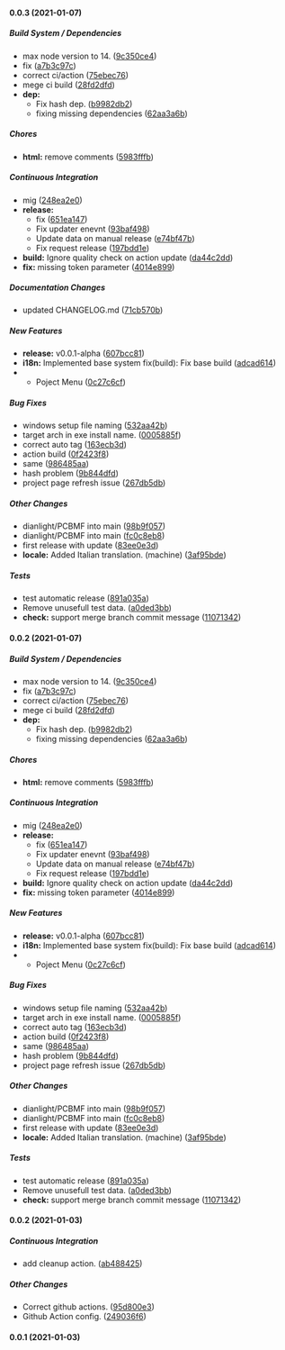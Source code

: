#### 0.0.3 (2021-01-07)

##### Build System / Dependencies

*  max node version to 14. ([9c350ce4](https://github.com/dianlight/PCBMF/commit/9c350ce4b115693c77509bb161096f5944816384))
*  fix ([a7b3c97c](https://github.com/dianlight/PCBMF/commit/a7b3c97cabe4a59c6a90834fb4873aab448ddfea))
*  correct ci/action ([75ebec76](https://github.com/dianlight/PCBMF/commit/75ebec765fa629586c0651b2846671caf074686a))
*  mege ci build ([28fd2dfd](https://github.com/dianlight/PCBMF/commit/28fd2dfd1de7bcee73598723738e0e7bd179aec1))
* **dep:**
  *  Fix hash dep. ([b9982db2](https://github.com/dianlight/PCBMF/commit/b9982db260dd8a5696aad886e93c2b1c85695fe8))
  *  fixing missing dependencies ([62aa3a6b](https://github.com/dianlight/PCBMF/commit/62aa3a6b2d18dd72f5760d55cf834409a837ef7c))

##### Chores

* **html:**  remove comments ([5983fffb](https://github.com/dianlight/PCBMF/commit/5983fffbfa46327677b497885427ec652550a673))

##### Continuous Integration

*  mig ([248ea2e0](https://github.com/dianlight/PCBMF/commit/248ea2e0b528705f6ef7362c3370d062ffd97ff7))
* **release:**
  * fix ([651ea147](https://github.com/dianlight/PCBMF/commit/651ea147f781d685cfedeeb772b5dfdbd4ce5766))
  *  Fix updater enevnt ([93baf498](https://github.com/dianlight/PCBMF/commit/93baf498fe709da0190083c6ac2c41bcecd767f7))
  *  Update data on manual release ([e74bf47b](https://github.com/dianlight/PCBMF/commit/e74bf47b9d4d86282ae49219a9eef4d7c107608f))
  *  Fix request release ([197bdd1e](https://github.com/dianlight/PCBMF/commit/197bdd1e8d7c303809286e67a3f0a3ec9c8bc64b))
* **build:**  Ignore quality check on action update ([da44c2dd](https://github.com/dianlight/PCBMF/commit/da44c2dd748285b75099d638961a5ca984d8d394))
* **fix:**  missing token parameter ([4014e899](https://github.com/dianlight/PCBMF/commit/4014e8993b3af2890ad9d71146f874d97ac880e2))

##### Documentation Changes

*  updated CHANGELOG.md ([71cb570b](https://github.com/dianlight/PCBMF/commit/71cb570b98450acdb363201264c623acdf8c64d6))

##### New Features

* **release:**  v0.0.1-alpha ([607bcc81](https://github.com/dianlight/PCBMF/commit/607bcc81df0693890a1ed47153f6c82b15d85316))
* **i18n:**  Implemented base system fix(build): Fix base build ([adcad614](https://github.com/dianlight/PCBMF/commit/adcad614a45f0dcd8a4acad38131268472d97a86))
*  + Poject Menu ([0c27c6cf](https://github.com/dianlight/PCBMF/commit/0c27c6cf0dc2aee0e99b986cef859e9221f4d028))

##### Bug Fixes

*  windows setup file naming ([532aa42b](https://github.com/dianlight/PCBMF/commit/532aa42b7dca959e65ef89ffba839dbcadef7519))
*  target arch in exe install name. ([0005885f](https://github.com/dianlight/PCBMF/commit/0005885f710787380c1cacdd2dc1317f5349bdff))
*  correct auto tag ([163ecb3d](https://github.com/dianlight/PCBMF/commit/163ecb3d5b2b3ca8ee1cdda7e7b0a648112dd804))
*  action build ([0f2423f8](https://github.com/dianlight/PCBMF/commit/0f2423f8a0af98bbad5ac756844a29feb62081f9))
*  same ([986485aa](https://github.com/dianlight/PCBMF/commit/986485aa741352756f21b3c2dd3fd685bf30fca5))
*  hash problem ([9b844dfd](https://github.com/dianlight/PCBMF/commit/9b844dfda50315078fc89d0499014451f5bb8d81))
*  project page refresh issue ([267db5db](https://github.com/dianlight/PCBMF/commit/267db5db24bce6eee0f1026301e07bc7942c4112))

##### Other Changes

* dianlight/PCBMF into main ([98b9f057](https://github.com/dianlight/PCBMF/commit/98b9f05723950631c385e035d0efae363e13225f))
* dianlight/PCBMF into main ([fc0c8eb8](https://github.com/dianlight/PCBMF/commit/fc0c8eb8e8bd17db811c197f906e8230636765e7))
*  first release with update ([83ee0e3d](https://github.com/dianlight/PCBMF/commit/83ee0e3d70d455e615d8ca5fc42e15d1e3d79f38))
* **locale:**  Added Italian translation. (machine) ([3af95bde](https://github.com/dianlight/PCBMF/commit/3af95bde5e4ae990f6a41ca2096ef9da07b6ae03))

##### Tests

*  test automatic release ([891a035a](https://github.com/dianlight/PCBMF/commit/891a035a94ff25eceaaf30d30b921db5885d4d47))
*  Remove unusefull test data. ([a0ded3bb](https://github.com/dianlight/PCBMF/commit/a0ded3bb82392bdd6ba11eec6468481cbac8d642))
* **check:**  support merge branch commit message ([11071342](https://github.com/dianlight/PCBMF/commit/110713423dcc7198f69c46c703f39302771cc8fb))

#### 0.0.2 (2021-01-07)

##### Build System / Dependencies

*  max node version to 14. ([9c350ce4](https://github.com/dianlight/PCBMF/commit/9c350ce4b115693c77509bb161096f5944816384))
*  fix ([a7b3c97c](https://github.com/dianlight/PCBMF/commit/a7b3c97cabe4a59c6a90834fb4873aab448ddfea))
*  correct ci/action ([75ebec76](https://github.com/dianlight/PCBMF/commit/75ebec765fa629586c0651b2846671caf074686a))
*  mege ci build ([28fd2dfd](https://github.com/dianlight/PCBMF/commit/28fd2dfd1de7bcee73598723738e0e7bd179aec1))
* **dep:**
  *  Fix hash dep. ([b9982db2](https://github.com/dianlight/PCBMF/commit/b9982db260dd8a5696aad886e93c2b1c85695fe8))
  *  fixing missing dependencies ([62aa3a6b](https://github.com/dianlight/PCBMF/commit/62aa3a6b2d18dd72f5760d55cf834409a837ef7c))

##### Chores

* **html:**  remove comments ([5983fffb](https://github.com/dianlight/PCBMF/commit/5983fffbfa46327677b497885427ec652550a673))

##### Continuous Integration

*  mig ([248ea2e0](https://github.com/dianlight/PCBMF/commit/248ea2e0b528705f6ef7362c3370d062ffd97ff7))
* **release:**
  * fix ([651ea147](https://github.com/dianlight/PCBMF/commit/651ea147f781d685cfedeeb772b5dfdbd4ce5766))
  *  Fix updater enevnt ([93baf498](https://github.com/dianlight/PCBMF/commit/93baf498fe709da0190083c6ac2c41bcecd767f7))
  *  Update data on manual release ([e74bf47b](https://github.com/dianlight/PCBMF/commit/e74bf47b9d4d86282ae49219a9eef4d7c107608f))
  *  Fix request release ([197bdd1e](https://github.com/dianlight/PCBMF/commit/197bdd1e8d7c303809286e67a3f0a3ec9c8bc64b))
* **build:**  Ignore quality check on action update ([da44c2dd](https://github.com/dianlight/PCBMF/commit/da44c2dd748285b75099d638961a5ca984d8d394))
* **fix:**  missing token parameter ([4014e899](https://github.com/dianlight/PCBMF/commit/4014e8993b3af2890ad9d71146f874d97ac880e2))

##### New Features

* **release:**  v0.0.1-alpha ([607bcc81](https://github.com/dianlight/PCBMF/commit/607bcc81df0693890a1ed47153f6c82b15d85316))
* **i18n:**  Implemented base system fix(build): Fix base build ([adcad614](https://github.com/dianlight/PCBMF/commit/adcad614a45f0dcd8a4acad38131268472d97a86))
*  + Poject Menu ([0c27c6cf](https://github.com/dianlight/PCBMF/commit/0c27c6cf0dc2aee0e99b986cef859e9221f4d028))

##### Bug Fixes

*  windows setup file naming ([532aa42b](https://github.com/dianlight/PCBMF/commit/532aa42b7dca959e65ef89ffba839dbcadef7519))
*  target arch in exe install name. ([0005885f](https://github.com/dianlight/PCBMF/commit/0005885f710787380c1cacdd2dc1317f5349bdff))
*  correct auto tag ([163ecb3d](https://github.com/dianlight/PCBMF/commit/163ecb3d5b2b3ca8ee1cdda7e7b0a648112dd804))
*  action build ([0f2423f8](https://github.com/dianlight/PCBMF/commit/0f2423f8a0af98bbad5ac756844a29feb62081f9))
*  same ([986485aa](https://github.com/dianlight/PCBMF/commit/986485aa741352756f21b3c2dd3fd685bf30fca5))
*  hash problem ([9b844dfd](https://github.com/dianlight/PCBMF/commit/9b844dfda50315078fc89d0499014451f5bb8d81))
*  project page refresh issue ([267db5db](https://github.com/dianlight/PCBMF/commit/267db5db24bce6eee0f1026301e07bc7942c4112))

##### Other Changes

* dianlight/PCBMF into main ([98b9f057](https://github.com/dianlight/PCBMF/commit/98b9f05723950631c385e035d0efae363e13225f))
* dianlight/PCBMF into main ([fc0c8eb8](https://github.com/dianlight/PCBMF/commit/fc0c8eb8e8bd17db811c197f906e8230636765e7))
*  first release with update ([83ee0e3d](https://github.com/dianlight/PCBMF/commit/83ee0e3d70d455e615d8ca5fc42e15d1e3d79f38))
* **locale:**  Added Italian translation. (machine) ([3af95bde](https://github.com/dianlight/PCBMF/commit/3af95bde5e4ae990f6a41ca2096ef9da07b6ae03))

##### Tests

*  test automatic release ([891a035a](https://github.com/dianlight/PCBMF/commit/891a035a94ff25eceaaf30d30b921db5885d4d47))
*  Remove unusefull test data. ([a0ded3bb](https://github.com/dianlight/PCBMF/commit/a0ded3bb82392bdd6ba11eec6468481cbac8d642))
* **check:**  support merge branch commit message ([11071342](https://github.com/dianlight/PCBMF/commit/110713423dcc7198f69c46c703f39302771cc8fb))

#### 0.0.2 (2021-01-03)

##### Continuous Integration

*  add cleanup action. ([ab488425](https://github.com/dianlight/PCBMF/commit/ab4884258e7175bf6bd5a437fd78808a17502bd0))

##### Other Changes

*  Correct github actions. ([95d800e3](https://github.com/dianlight/PCBMF/commit/95d800e3f90d0c69beb7b122633e210a68513818))
*  Github Action config. ([249036f6](https://github.com/dianlight/PCBMF/commit/249036f669b106d492096750386980845ca1ffc6))

#### 0.0.1 (2021-01-03)




